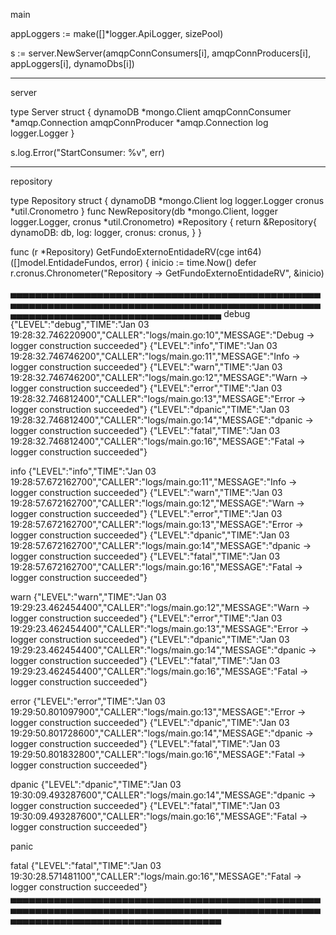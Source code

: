 main

appLoggers := make([]*logger.ApiLogger, sizePool)

s := server.NewServer(amqpConnConsumers[i], amqpConnProducers[i], appLoggers[i], dynamoDbs[i])

------
server

type Server struct {
	dynamoDB         *mongo.Client
	amqpConnConsumer *amqp.Connection
	amqpConnProducer *amqp.Connection
	log              logger.Logger
}

s.log.Error("StartConsumer: %v", err)

------------------------
repository

type Repository struct {
	dynamoDB *mongo.Client
	log      logger.Logger
	cronus   *util.Cronometro
}
func NewRepository(db *mongo.Client, logger logger.Logger, cronus *util.Cronometro) *Repository {
	return &Repository{
		dynamoDB: db,
		log:      logger,
		cronus:   cronus,
	}
}

func (r *Repository) GetFundoExternoEntidadeRV(cge int64) ([]model.EntidadeFundos, error) {
	inicio := time.Now()
	defer r.cronus.Chronometer("Repository -> GetFundoExternoEntidadeRV", &inicio)


▄▄▄▄▄▄▄▄▄▄▄▄▄▄▄▄▄▄▄▄▄▄▄▄▄▄▄▄▄▄▄▄▄▄▄▄▄▄▄▄▄▄▄▄▄▄▄▄▄▄▄▄▄▄▄▄▄▄▄▄▄▄▄▄▄▄▄▄▄▄▄▄▄▄▄▄▄▄▄▄▄▄▄▄▄▄▄▄▄▄▄▄▄▄▄▄▄▄▄▄▄▄▄▄▄▄▄▄▄▄▄▄▄▄▄▄▄▄▄▄▄▄▄▄▄▄▄▄▄▄▄▄▄▄
debug
{"LEVEL":"debug","TIME":"Jan 03 19:28:32.746220900","CALLER":"logs/main.go:10","MESSAGE":"Debug -> logger construction succeeded"}
{"LEVEL":"info","TIME":"Jan 03 19:28:32.746746200","CALLER":"logs/main.go:11","MESSAGE":"Info -> logger construction succeeded"}
{"LEVEL":"warn","TIME":"Jan 03 19:28:32.746746200","CALLER":"logs/main.go:12","MESSAGE":"Warn -> logger construction succeeded"}
{"LEVEL":"error","TIME":"Jan 03 19:28:32.746812400","CALLER":"logs/main.go:13","MESSAGE":"Error -> logger construction succeeded"}
{"LEVEL":"dpanic","TIME":"Jan 03 19:28:32.746812400","CALLER":"logs/main.go:14","MESSAGE":"dpanic -> logger construction succeeded"}
{"LEVEL":"fatal","TIME":"Jan 03 19:28:32.746812400","CALLER":"logs/main.go:16","MESSAGE":"Fatal -> logger construction succeeded"}

info
{"LEVEL":"info","TIME":"Jan 03 19:28:57.672162700","CALLER":"logs/main.go:11","MESSAGE":"Info -> logger construction succeeded"}
{"LEVEL":"warn","TIME":"Jan 03 19:28:57.672162700","CALLER":"logs/main.go:12","MESSAGE":"Warn -> logger construction succeeded"}
{"LEVEL":"error","TIME":"Jan 03 19:28:57.672162700","CALLER":"logs/main.go:13","MESSAGE":"Error -> logger construction succeeded"}
{"LEVEL":"dpanic","TIME":"Jan 03 19:28:57.672162700","CALLER":"logs/main.go:14","MESSAGE":"dpanic -> logger construction succeeded"}
{"LEVEL":"fatal","TIME":"Jan 03 19:28:57.672162700","CALLER":"logs/main.go:16","MESSAGE":"Fatal -> logger construction succeeded"}

warn
{"LEVEL":"warn","TIME":"Jan 03 19:29:23.462454400","CALLER":"logs/main.go:12","MESSAGE":"Warn -> logger construction succeeded"}
{"LEVEL":"error","TIME":"Jan 03 19:29:23.462454400","CALLER":"logs/main.go:13","MESSAGE":"Error -> logger construction succeeded"}
{"LEVEL":"dpanic","TIME":"Jan 03 19:29:23.462454400","CALLER":"logs/main.go:14","MESSAGE":"dpanic -> logger construction succeeded"}
{"LEVEL":"fatal","TIME":"Jan 03 19:29:23.462454400","CALLER":"logs/main.go:16","MESSAGE":"Fatal -> logger construction succeeded"}

error
{"LEVEL":"error","TIME":"Jan 03 19:29:50.801097900","CALLER":"logs/main.go:13","MESSAGE":"Error -> logger construction succeeded"}
{"LEVEL":"dpanic","TIME":"Jan 03 19:29:50.801728600","CALLER":"logs/main.go:14","MESSAGE":"dpanic -> logger construction succeeded"}
{"LEVEL":"fatal","TIME":"Jan 03 19:29:50.801832800","CALLER":"logs/main.go:16","MESSAGE":"Fatal -> logger construction succeeded"}

dpanic
{"LEVEL":"dpanic","TIME":"Jan 03 19:30:09.493287600","CALLER":"logs/main.go:14","MESSAGE":"dpanic -> logger construction succeeded"}
{"LEVEL":"fatal","TIME":"Jan 03 19:30:09.493287600","CALLER":"logs/main.go:16","MESSAGE":"Fatal -> logger construction succeeded"}

panic


fatal
{"LEVEL":"fatal","TIME":"Jan 03 19:30:28.571481100","CALLER":"logs/main.go:16","MESSAGE":"Fatal -> logger construction succeeded"}
▄▄▄▄▄▄▄▄▄▄▄▄▄▄▄▄▄▄▄▄▄▄▄▄▄▄▄▄▄▄▄▄▄▄▄▄▄▄▄▄▄▄▄▄▄▄▄▄▄▄▄▄▄▄▄▄▄▄▄▄▄▄▄▄▄▄▄▄▄▄▄▄▄▄▄▄▄▄▄▄▄▄▄▄▄▄▄▄▄▄▄▄▄▄▄▄▄▄▄▄▄▄▄▄▄▄▄▄▄▄▄▄▄▄▄▄▄▄▄▄▄▄▄▄▄▄▄▄▄▄▄▄▄▄
